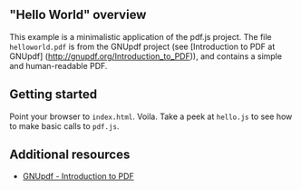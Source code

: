 ## "Hello World" overview

This example is a minimalistic application of the pdf.js project. The file 
`helloworld.pdf` is from the GNUpdf project (see [Introduction to PDF at
GNUpdf] (http://gnupdf.org/Introduction_to_PDF)), and contains a simple and
human-readable PDF.


## Getting started

Point your browser to `index.html`. Voila. Take a peek at `hello.js` to see
how to make basic calls to `pdf.js`.


## Additional resources

+ [GNUpdf - Introduction to PDF](http://gnupdf.org/Introduction_to_PDF)

